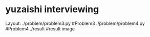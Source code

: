 # yuzaishi interviewing
Layout:
  ./problem/problem3.py     #Problem3
  ./problem/problem4.py     #Problem4
  ./result                  #result image
